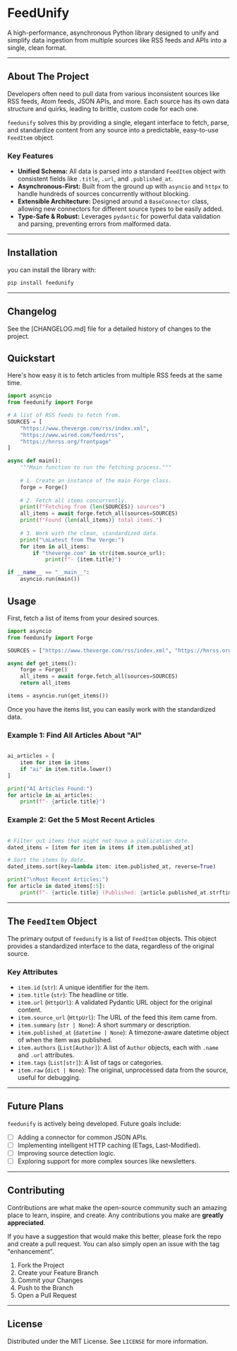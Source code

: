 # FeedUnify

A high-performance, asynchronous Python library designed to unify and simplify data ingestion from multiple sources like RSS feeds and APIs into a single, clean format.

---

## About The Project

Developers often need to pull data from various inconsistent sources like RSS feeds, Atom feeds, JSON APIs, and more. Each source has its own data structure and quirks, leading to brittle, custom code for each one.

`feedunify` solves this by providing a single, elegant interface to fetch, parse, and standardize content from any source into a predictable, easy-to-use `FeedItem` object.

### Key Features

* **Unified Schema:** All data is parsed into a standard `FeedItem` object with consistent fields like `.title`, `.url`, and `.published_at`.
* **Asynchronous-First:** Built from the ground up with `asyncio` and `httpx` to handle hundreds of sources concurrently without blocking.
* **Extensible Architecture:** Designed around a `BaseConnector` class, allowing new connectors for different source types to be easily added.
* **Type-Safe & Robust:** Leverages `pydantic` for powerful data validation and parsing, preventing errors from malformed data.

---
## Installation

you can install the library with:

```bash
pip install feedunify
```
---
## Changelog

See the [CHANGELOG.md] file for a detailed history of changes to the project.

## Quickstart

Here's how easy it is to fetch articles from multiple RSS feeds at the same time.

```python
import asyncio
from feedunify import Forge

# A list of RSS feeds to fetch from.
SOURCES = [
    "https://www.theverge.com/rss/index.xml",
    "https://www.wired.com/feed/rss",
    "https://hnrss.org/frontpage"
]

async def main():
    """Main function to run the fetching process."""
    
    # 1. Create an instance of the main Forge class.
    forge = Forge()
    
    # 2. Fetch all items concurrently.
    print(f"Fetching from {len(SOURCES)} sources")
    all_items = await forge.fetch_all(sources=SOURCES)
    print(f"Found {len(all_items)} total items.")
    
    # 3. Work with the clean, standardized data.
    print("\nLatest from The Verge:")
    for item in all_items:
        if "theverge.com" in str(item.source_url):
            print(f"- {item.title}")

if __name__ == "__main__":
    asyncio.run(main())

```
## Usage

First, fetch a list of items from your desired sources.

```python
import asyncio
from feedunify import Forge

SOURCES = ["https://www.theverge.com/rss/index.xml", "https://hnrss.org/frontpage"]

async def get_items():
    forge = Forge()
    all_items = await forge.fetch_all(sources=SOURCES)
    return all_items

items = asyncio.run(get_items())
```
Once you have the items list, you can easily work with the standardized data.


### Example 1: Find All Articles About "AI"

```python

ai_articles = [
    item for item in items 
    if "ai" in item.title.lower()
]

print("AI Articles Found:")
for article in ai_articles:
    print(f"- {article.title}")
```
### Example 2: Get the 5 Most Recent Articles

```python

# Filter out items that might not have a publication date.
dated_items = [item for item in items if item.published_at]

# Sort the items by date.
dated_items.sort(key=lambda item: item.published_at, reverse=True)

print("\nMost Recent Articles:")
for article in dated_items[:5]:
    print(f"- {article.title} (Published: {article.published_at.strftime('%Y-%m-%d')})")
```

---

## The `FeedItem` Object

The primary output of `feedunify` is a list of `FeedItem` objects. This object provides a standardized interface to the data, regardless of the original source.

### Key Attributes

* `item.id` (`str`): A unique identifier for the item.
* `item.title` (`str`): The headline or title.
* `item.url` (`HttpUrl`): A validated Pydantic URL object for the original content.
* `item.source_url` (`HttpUrl`): The URL of the feed this item came from.
* `item.summary` (`str | None`): A short summary or description.
* `item.published_at` (`datetime | None`): A timezone-aware datetime object of when the item was published.
* `item.authors` (`List[Author]`): A list of `Author` objects, each with `.name` and `.url` attributes.
* `item.tags` (`List[str]`): A list of tags or categories.
* `item.raw` (`dict | None`): The original, unprocessed data from the source, useful for debugging.

---

## Future Plans

`feedunify` is actively being developed. Future goals include:

* [ ] Adding a connector for common JSON APIs.
* [ ] Implementing intelligent HTTP caching (ETags, Last-Modified).
* [ ] Improving source detection logic.
* [ ] Exploring support for more complex sources like newsletters.

---

## Contributing

Contributions are what make the open-source community such an amazing place to learn, inspire, and create. Any contributions you make are **greatly appreciated**.

If you have a suggestion that would make this better, please fork the repo and create a pull request. You can also simply open an issue with the tag "enhancement".

1.  Fork the Project
2.  Create your Feature Branch 
3.  Commit your Changes 
4.  Push to the Branch
5.  Open a Pull Request

---

## License

Distributed under the MIT License. See `LICENSE` for more information.